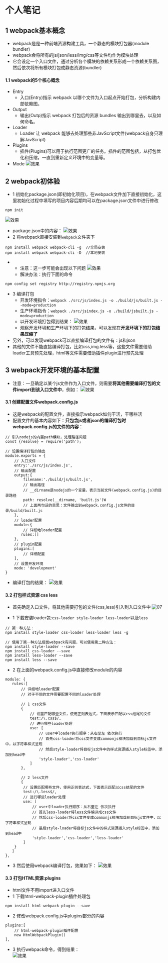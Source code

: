 # 个人笔记

## 1 webpack基本概念
- webpack是是一种前端资源构建工具，一个静态的模块打包器(module bundler)
- webpack会将所有的js/json/less/img/css等文件均作为模块处理
- 它会设定一个入口文件，通过分析各个模块的依赖关系形成一个依赖关系图，然后依次将所有模块打包成静态资源(bundler)

#### 1.1 webpack的5个核心概念
- Entry
    - 入口(Entry)指示 webpack 以哪个文件为入口起点开始打包，分析构建内部依赖图。 
- Output
  - 输出(Outp)指示 webpack 打包后的资源 bundles 输出到哪里去，以及如何命名。
- Loader
  - Loader 让 webpack 能够去处理那些非JavScript文件(webpack自身只理解JavScript)
- Plugins
    - 插件(Plugins)可以用于执行范围更广的任务。插件的范围包括，从打包优化和压缩，一直到重新定义环境中的变量等。
- Mode
![效果](./img/01.png)

## 2 webpack初体验
- 1 初始化package.json(即初始化项目)，在webpack文件加下直接初始化，这里初始化过程中填写的项目内容后期均可以在package.json文件中进行修改
```
npm init
```
![效果](./img/00.png)
- package.json中的内容：
![效果](./img/02.png)
- 2 将webpack直接安装到`webpack`文件夹下
```
npm install webpack webpack-cli -g  //全局安装
npm install webpack webpack-cli -D  //本地安装
```   
- 
  - 注意：这一步可能会出现以下问题
![效果](./img/03.png)  
  - 解决办法：执行下面的命令
```
npm config set registry http://registry.npmjs.org
``` 
- 3 编译打包
    - 开发环境指令：`webpack ./src/js/index.js -o ./build/js/built.js --mode=production`
    - 生产环境指令：`webpack ./src/jsindex.js -o ./build/jsbuilt.js -mode=production`
    - 以开发环境打包得到结果：
![效果](./img/04.png)
    - 观察开发环境和生产环境下的打包结果，可以发现在**开发环境下的打包结果压缩了**
- 另外，可以发现webpack可以直接编译打包的文件有：js和json
- 其他的文件不能直接编译打包，比如css,img.less等，这些文件需要借助loader工具预先处理，html等文件需要借助插件plugin进行预先处理

## 3 webpack开发环境的基本配置

- 注意：一旦确定以某个js文件作为入口文件，则需要**将其他需要编译打包的文件import到该入口文件中**，例如：
![效果](./img/07.png)

#### 3.1 创建配置文件webpack.config.js
- 这是webpack的配置文件，直接指示webpack如何干活，干哪些活
- 配置文件的基本内容如下：**只包含js或者json的编译打包时webpack.config.js的文件的内容**：
```
// 引入nodejs的内置path模块，处理路径问题
const {resolve} = require('path');  

// 设置编译打包的输出
module.exports = {
    // 入口文件
    entry:'./src/js/index.js',
    // 输出配置
    output:{
        filename:'./build/js/built.js',
        // 输出路径
        // __dirname是nodejs的一个变量，表示当前文件(webpack.config.js)的目录路径
        path: resolve(__dirname, 'built.js')W
        // 上面两句话的意思：文件输出到webpack.config.js文件的目录/build/built.js
    },
    // loader配置
    module:{
        // 详细地loader配置
       rules:[] 
    },
    // plugin配置
    plugins:[
        // 详细配置
    ],
    // 设置开发环境
    mode: 'development'
}
```
- 编译打包的结果：
![效果](./img/05.png)

#### 3.2 打包样式资源 css less
- 首先确定入口文件，将其他需要打包的文件(css,less)引入到入口文件中
![07](img/07.png)

- 1 下载安装loader包:`css-loader style-loader less-loader`以及`less`
```
// 第一种方法：
npm install style-loader css-loader less-loader less -g

// 使用了第一种方法后面webpack有问题，可以使用第二种方法：
npm install style-loader --save
npm install css-loader --save
npm install less-loader --save
npm install less --save
```
- 2 在上面的webpack.config.js中直接修改module的内容
```
module: {
   rules:[
       // 详细地loader配置
       // 对于不同的文件需要配置不同的loader处理

       // 1 css文件
       {
           // 设置匹配哪些文件，使用正则表达式，下面表示匹配以css结尾的文件
           test:/\.css$/,
           // 进行哪些loader处理
           use: [
               // user中loader执行顺序：从右至左 依次执行
               // 首先css-loader将css文件变成commonjs模块加载到目标js文件中，以字符串样式呈现
               // 然后style-loader将目标js文件中的样式资源插入style标签中，添加到head中
               'style-loader','css-loader'
           ]
       },

       // 2 less文件
       {
        // 设置匹配哪些文件，使用正则表达式，下面表示匹配以css结尾的文件
        test:/\.less$/,
        // 进行哪些loader处理
        use: [
            // user中loader执行顺序：从右至左 依次执行
            // 首先less-loader将less文件编译成css文件
            // 然后css-loader将css文件变成commonjs模块加载到目标js文件中，以字符串样式呈现
            // 最后style-loader将目标js文件中的样式资源插入style标签中，添加到head中
            'style-loader','css-loader','less-loader'
        ]
    }
   ] 
},
```
- 3 然后使用webpack编译打包，效果如下：
![效果](img/06.png)

#### 3.3 打包HTML资源:plugins
- html文件不用import进入口文件
- 1 下载html-webpack-plugin插件处理包
```
npm install html-webpack-plugin --save
```
- 2 修改webpack.config.js中plugins部分的内容
```
plugins:[
    // html-webpack-plugin插件配置
    new HtmlWebpackPlugin()
],
```
- 3 执行webpack命令，得到结果：  
![效果](./img/08.png)
